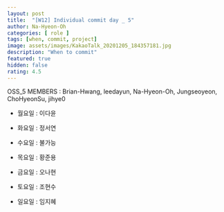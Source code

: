 ```yaml
---	
layout: post	
title:  "[W12] Individual commit day _ 5"	
author: Na-Hyeon-Oh
categories: [ role ]	
tags: [when, commit, project]
image: assets/images/KakaoTalk_20201205_184357181.jpg
description: "When to commit"	
featured: true	
hidden: false	
rating: 4.5
---	
```


OSS_5 MEMBERS : Brian-Hwang, leedayun, Na-Hyeon-Oh, Jungseoyeon, ChoHyeonSu, jihye0


- 월요일 : 이다윤

- 화요일 : 정서연

- 수요일 : 불가능

- 목요일 : 황준용

- 금요일 : 오나현

- 토요일 : 조현수

- 일요일 : 임지혜
